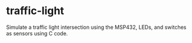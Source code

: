 # traffic-light
Simulate a traffic light intersection using the MSP432, LEDs, and switches as sensors using C code.
